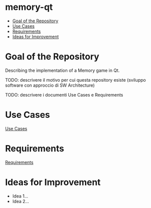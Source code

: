 <!-- omit in toc -->
# memory-qt

- [Goal of the Repository](#goal-of-the-repository)
- [Use Cases](#use-cases)
- [Requirements](#requirements)
- [Ideas for Improvement](#ideas-for-improvement)


# Goal of the Repository

Describing the implementation of a Memory game in Qt.

TODO: descrivere il motivo per cui questa repository esiste (sviluppo software con approccio di SW Architecture)

TODO: descrivere i documenti Use Cases e Requirements


# Use Cases

[Use Cases](./docs/use_cases.md)


# Requirements

[Requirements](./docs/requirements.md)


# Ideas for Improvement

- Idea 1...
- Idea 2...